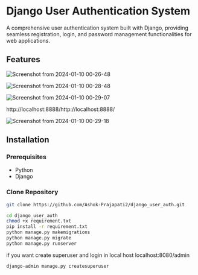 # Django User Authentication System

A comprehensive user authentication system built with Django, providing seamless registration, login, and password management functionalities for web applications.

## Features




![Screenshot from 2024-01-10 00-26-48](https://github.com/Ashok-Prajapati2/django_user_auth/assets/85332573/00190be8-c071-450e-89fd-2afad242b9c0)




![Screenshot from 2024-01-10 00-28-48](https://github.com/Ashok-Prajapati2/django_user_auth/assets/85332573/98b48397-3c3c-47ea-b644-d61ad1d76ae8)





![Screenshot from 2024-01-10 00-29-07](https://github.com/Ashok-Prajapati2/django_user_auth/assets/85332573/d3609027-c30a-4f3c-941d-aa0a7d2ac69d)



http://localhost:8888/http://localhost:8888/

![Screenshot from 2024-01-10 00-29-18](https://github.com/Ashok-Prajapati2/django_user_auth/assets/85332573/d50ffad9-f03f-490a-ba8e-355b36c93c99)








## Installation

### Prerequisites

- Python
- Django

### Clone Repository

```bash
git clone https://github.com/Ashok-Prajapati2/django_user_auth.git

cd django_user_auth
chmod +x requirement.txt
pip install -r requirement.txt
python manage.py makemigrations
python manage.py migrate
python manage.py runserver

```
 
if you want create superuser and login in local host localhost:8080/admin
```bash
django-admin manage.py createsuperuser
